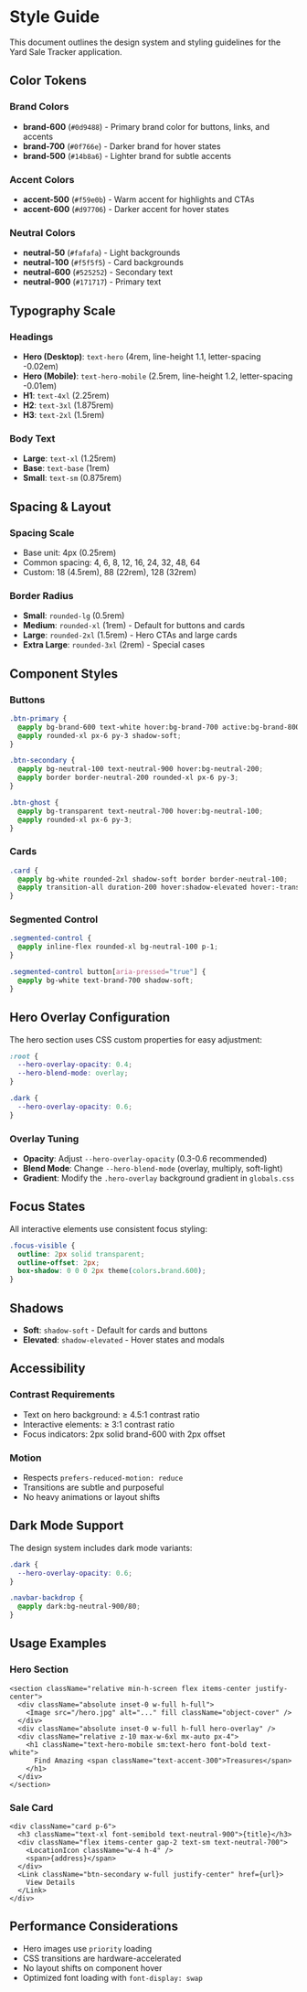 # Style Guide

This document outlines the design system and styling guidelines for the Yard Sale Tracker application.

## Color Tokens

### Brand Colors
- **brand-600** (`#0d9488`) - Primary brand color for buttons, links, and accents
- **brand-700** (`#0f766e`) - Darker brand for hover states
- **brand-500** (`#14b8a6`) - Lighter brand for subtle accents

### Accent Colors
- **accent-500** (`#f59e0b`) - Warm accent for highlights and CTAs
- **accent-600** (`#d97706`) - Darker accent for hover states

### Neutral Colors
- **neutral-50** (`#fafafa`) - Light backgrounds
- **neutral-100** (`#f5f5f5`) - Card backgrounds
- **neutral-600** (`#525252`) - Secondary text
- **neutral-900** (`#171717`) - Primary text

## Typography Scale

### Headings
- **Hero (Desktop)**: `text-hero` (4rem, line-height 1.1, letter-spacing -0.02em)
- **Hero (Mobile)**: `text-hero-mobile` (2.5rem, line-height 1.2, letter-spacing -0.01em)
- **H1**: `text-4xl` (2.25rem)
- **H2**: `text-3xl` (1.875rem)
- **H3**: `text-2xl` (1.5rem)

### Body Text
- **Large**: `text-xl` (1.25rem)
- **Base**: `text-base` (1rem)
- **Small**: `text-sm` (0.875rem)

## Spacing & Layout

### Spacing Scale
- Base unit: 4px (0.25rem)
- Common spacing: 4, 6, 8, 12, 16, 24, 32, 48, 64
- Custom: 18 (4.5rem), 88 (22rem), 128 (32rem)

### Border Radius
- **Small**: `rounded-lg` (0.5rem)
- **Medium**: `rounded-xl` (1rem) - Default for buttons and cards
- **Large**: `rounded-2xl` (1.5rem) - Hero CTAs and large cards
- **Extra Large**: `rounded-3xl` (2rem) - Special cases

## Component Styles

### Buttons
```css
.btn-primary {
  @apply bg-brand-600 text-white hover:bg-brand-700 active:bg-brand-800;
  @apply rounded-xl px-6 py-3 shadow-soft;
}

.btn-secondary {
  @apply bg-neutral-100 text-neutral-900 hover:bg-neutral-200;
  @apply border border-neutral-200 rounded-xl px-6 py-3;
}

.btn-ghost {
  @apply bg-transparent text-neutral-700 hover:bg-neutral-100;
  @apply rounded-xl px-6 py-3;
}
```

### Cards
```css
.card {
  @apply bg-white rounded-2xl shadow-soft border border-neutral-100;
  @apply transition-all duration-200 hover:shadow-elevated hover:-translate-y-0.5;
}
```

### Segmented Control
```css
.segmented-control {
  @apply inline-flex rounded-xl bg-neutral-100 p-1;
}

.segmented-control button[aria-pressed="true"] {
  @apply bg-white text-brand-700 shadow-soft;
}
```

## Hero Overlay Configuration

The hero section uses CSS custom properties for easy adjustment:

```css
:root {
  --hero-overlay-opacity: 0.4;
  --hero-blend-mode: overlay;
}

.dark {
  --hero-overlay-opacity: 0.6;
}
```

### Overlay Tuning
- **Opacity**: Adjust `--hero-overlay-opacity` (0.3-0.6 recommended)
- **Blend Mode**: Change `--hero-blend-mode` (overlay, multiply, soft-light)
- **Gradient**: Modify the `.hero-overlay` background gradient in `globals.css`

## Focus States

All interactive elements use consistent focus styling:

```css
.focus-visible {
  outline: 2px solid transparent;
  outline-offset: 2px;
  box-shadow: 0 0 0 2px theme(colors.brand.600);
}
```

## Shadows

- **Soft**: `shadow-soft` - Default for cards and buttons
- **Elevated**: `shadow-elevated` - Hover states and modals

## Accessibility

### Contrast Requirements
- Text on hero background: ≥ 4.5:1 contrast ratio
- Interactive elements: ≥ 3:1 contrast ratio
- Focus indicators: 2px solid brand-600 with 2px offset

### Motion
- Respects `prefers-reduced-motion: reduce`
- Transitions are subtle and purposeful
- No heavy animations or layout shifts

## Dark Mode Support

The design system includes dark mode variants:

```css
.dark {
  --hero-overlay-opacity: 0.6;
}

.navbar-backdrop {
  @apply dark:bg-neutral-900/80;
}
```

## Usage Examples

### Hero Section
```tsx
<section className="relative min-h-screen flex items-center justify-center">
  <div className="absolute inset-0 w-full h-full">
    <Image src="/hero.jpg" alt="..." fill className="object-cover" />
  </div>
  <div className="absolute inset-0 w-full h-full hero-overlay" />
  <div className="relative z-10 max-w-6xl mx-auto px-4">
    <h1 className="text-hero-mobile sm:text-hero font-bold text-white">
      Find Amazing <span className="text-accent-300">Treasures</span>
    </h1>
  </div>
</section>
```

### Sale Card
```tsx
<div className="card p-6">
  <h3 className="text-xl font-semibold text-neutral-900">{title}</h3>
  <div className="flex items-center gap-2 text-sm text-neutral-700">
    <LocationIcon className="w-4 h-4" />
    <span>{address}</span>
  </div>
  <Link className="btn-secondary w-full justify-center" href={url}>
    View Details
  </Link>
</div>
```

## Performance Considerations

- Hero images use `priority` loading
- CSS transitions are hardware-accelerated
- No layout shifts on component hover
- Optimized font loading with `font-display: swap`
